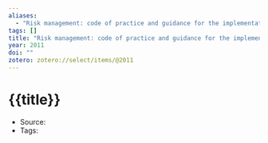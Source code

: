 ```yaml
---
aliases:
  - "Risk management: code of practice and guidance for the implementation of BS ISO 31000"
tags: []
title: "Risk management: code of practice and guidance for the implementation of BS ISO 31000"
year: 2011
doi: ""
zotero: zotero://select/items/@2011
---
```

<!-- START_TEMPLATE -->
# {{title}}

- Source:
- Tags: 
<!-- END_TEMPLATE -->
